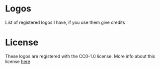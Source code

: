 # Logos
List of registered logos I have, if you use them give credits

# License

These logos are registered with the CC0-1.0 license. More info about this license [here](https://choosealicense.com/licenses/cc0-1.0/)
